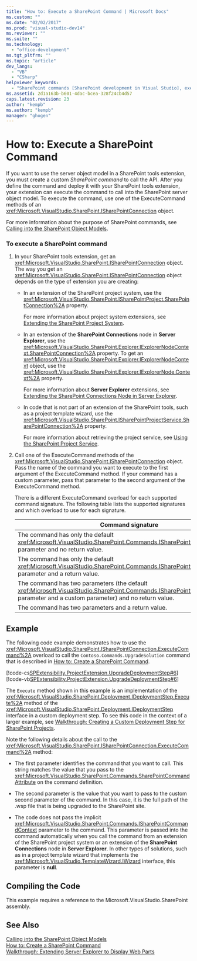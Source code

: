 ```yaml
---
title: "How to: Execute a SharePoint Command | Microsoft Docs"
ms.custom: ""
ms.date: "02/02/2017"
ms.prod: "visual-studio-dev14"
ms.reviewer: ""
ms.suite: ""
ms.technology: 
  - "office-development"
ms.tgt_pltfrm: ""
ms.topic: "article"
dev_langs: 
  - "VB"
  - "CSharp"
helpviewer_keywords: 
  - "SharePoint commands [SharePoint development in Visual Studio], executing"
ms.assetid: 2d1a163b-b601-4dac-bcea-328f24cb4d57
caps.latest.revision: 23
author: "kempb"
ms.author: "kempb"
manager: "ghogen"
---
```

# How to: Execute a SharePoint Command
  If you want to use the server object model in a SharePoint tools extension, you must create a custom *SharePoint command* to call the API. After you define the command and deploy it with your SharePoint tools extension, your extension can execute the command to call into the SharePoint server object model. To execute the command, use one of the ExecuteCommand methods of an <xref:Microsoft.VisualStudio.SharePoint.ISharePointConnection> object.  
  
 For more information about the purpose of SharePoint commands, see [Calling into the SharePoint Object Models](../sharepoint/calling-into-the-sharepoint-object-models.md).  
  
### To execute a SharePoint command  
  
1.  In your SharePoint tools extension, get an <xref:Microsoft.VisualStudio.SharePoint.ISharePointConnection> object. The way you get an <xref:Microsoft.VisualStudio.SharePoint.ISharePointConnection> object depends on the type of extension you are creating:  
  
    -   In an extension of the SharePoint project system, use the <xref:Microsoft.VisualStudio.SharePoint.ISharePointProject.SharePointConnection%2A> property.  
  
         For more information about project system extensions, see [Extending the SharePoint Project System](../sharepoint/extending-the-sharepoint-project-system.md).  
  
    -   In an extension of the **SharePoint Connections** node in **Server Explorer**, use the <xref:Microsoft.VisualStudio.SharePoint.Explorer.IExplorerNodeContext.SharePointConnection%2A> property. To get an <xref:Microsoft.VisualStudio.SharePoint.Explorer.IExplorerNodeContext> object, use the <xref:Microsoft.VisualStudio.SharePoint.Explorer.IExplorerNode.Context%2A> property.  
  
         For more information about **Server Explorer** extensions, see [Extending the SharePoint Connections Node in Server Explorer](../sharepoint/extending-the-sharepoint-connections-node-in-server-explorer.md).  
  
    -   In code that is not part of an extension of the SharePoint tools, such as a project template wizard, use the <xref:Microsoft.VisualStudio.SharePoint.ISharePointProjectService.SharePointConnection%2A> property.  
  
         For more information about retrieving the project service, see [Using the SharePoint Project Service](../sharepoint/using-the-sharepoint-project-service.md).  
  
2.  Call one of the ExecuteCommand methods of the <xref:Microsoft.VisualStudio.SharePoint.ISharePointConnection> object. Pass the name of the command you want to execute to the first argument of the ExecuteCommand method. If your command has a custom parameter, pass that parameter to the second argument of the ExecuteCommand method.  
  
     There is a different ExecuteCommand overload for each supported command signature. The following table lists the supported signatures and which overload to use for each signature.  
  
    |Command signature|ExecuteCommand overload to use|  
    |-----------------------|------------------------------------|  
    |The command has only the default <xref:Microsoft.VisualStudio.SharePoint.Commands.ISharePointCommandContext> parameter and no return value.|<xref:Microsoft.VisualStudio.SharePoint.ISharePointConnection.ExecuteCommand%2A>|  
    |The command has only the default <xref:Microsoft.VisualStudio.SharePoint.Commands.ISharePointCommandContext> parameter and a return value.|<xref:Microsoft.VisualStudio.SharePoint.ISharePointConnection.ExecuteCommand%2A>|  
    |The command has two parameters (the default <xref:Microsoft.VisualStudio.SharePoint.Commands.ISharePointCommandContext> parameter and a custom parameter) and no return value.|<xref:Microsoft.VisualStudio.SharePoint.ISharePointConnection.ExecuteCommand%2A>|  
    |The command has two parameters and a return value.|<xref:Microsoft.VisualStudio.SharePoint.ISharePointConnection.ExecuteCommand%2A>|  
  
## Example  
 The following code example demonstrates how to use the <xref:Microsoft.VisualStudio.SharePoint.ISharePointConnection.ExecuteCommand%2A> overload to call the `Contoso.Commands.UpgradeSolution` command that is described in [How to: Create a SharePoint Command](../sharepoint/how-to-create-a-sharepoint-command.md).  
  
 [!code-cs[SPExtensibility.ProjectExtension.UpgradeDeploymentStep#6](../sharepoint/codesnippet/CSharp/UpgradeDeploymentStep/deploymentstepextension/upgradestep.cs#6)]
 [!code-vb[SPExtensibility.ProjectExtension.UpgradeDeploymentStep#6](../sharepoint/codesnippet/VisualBasic/upgradedeploymentstep/deploymentstepextension/upgradestep.vb#6)]  
  
 The `Execute` method shown in this example is an implementation of the <xref:Microsoft.VisualStudio.SharePoint.Deployment.IDeploymentStep.Execute%2A> method of the <xref:Microsoft.VisualStudio.SharePoint.Deployment.IDeploymentStep> interface in a custom deployment step. To see this code in the context of a larger example, see [Walkthrough: Creating a Custom Deployment Step for SharePoint Projects](../sharepoint/walkthrough-creating-a-custom-deployment-step-for-sharepoint-projects.md).  
  
 Note the following details about the call to the <xref:Microsoft.VisualStudio.SharePoint.ISharePointConnection.ExecuteCommand%2A> method:  
  
-   The first parameter identifies the command that you want to call. This string matches the value that you pass to the <xref:Microsoft.VisualStudio.SharePoint.Commands.SharePointCommandAttribute> on the command definition.  
  
-   The second parameter is the value that you want to pass to the custom second parameter of the command. In this case, it is the full path of the .wsp file that is being upgraded to the SharePoint site.  
  
-   The code does not pass the implicit <xref:Microsoft.VisualStudio.SharePoint.Commands.ISharePointCommandContext> parameter to the command. This parameter is passed into the command automatically when you call the command from an extension of the SharePoint project system or an extension of the **SharePoint Connections** node in **Server Explorer**. In other types of solutions, such as in a project template wizard that implements the <xref:Microsoft.VisualStudio.TemplateWizard.IWizard> interface, this parameter is **null**.  
  
## Compiling the Code  
 This example requires a reference to the Microsoft.VisualStudio.SharePoint assembly.  
  
## See Also  
 [Calling into the SharePoint Object Models](../sharepoint/calling-into-the-sharepoint-object-models.md)   
 [How to: Create a SharePoint Command](../sharepoint/how-to-create-a-sharepoint-command.md)   
 [Walkthrough: Extending Server Explorer to Display Web Parts](../sharepoint/walkthrough-extending-server-explorer-to-display-web-parts.md)  
  
  